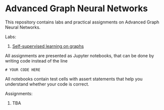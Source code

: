 # Advanced Graph Neural Networks

This repository contains labs and practical assignments on Advanced Graph Neural Networks.

Labs:
1. [Self-supervised learning on graphs](lab01_ssl_on_graphs/lab.ipynb)

All assignments are presented as Jupyter notebooks, that can be done by writing code instead of the line
```
# YOUR CODE HERE
```
All notebooks contain test cells with assert statements that help you understand whether your code is correct.

Assignments:
1. TBA
